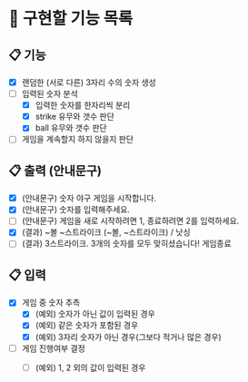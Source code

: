 # 🚀 구현할 기능 목록
## 📋 기능
- [X] 랜덤한 (서로 다른) 3자리 수의 숫자 생성
- [ ] 입력된 숫자 분석
    - [x] 입력한 숫자를 한자리씩 분리
    - [x] strike 유무와 갯수 판단
    - [x] ball 유무와 갯수 판단
- [ ] 게임을 계속할지 하지 않을지 판단

## 📋 출력 (안내문구)
- [x] (안내문구) 숫자 야구 게임을 시작합니다.
- [x] (안내문구) 숫자를 입력해주세요.
- [ ] (안내문구) 게임을 새로 시작하려면 1, 종료하려면 2를 입력하세요.
- [x] (결과) ~볼 ~스트라이크 (~볼, ~스트라이크) / 낫싱
- [ ] (결과) 3스트라이크. 3개의 숫자를 모두 맞히셨습니다! 게임종료

## 📋 입력
- [x] 게임 중 숫자 추측
   - [x] (예외) 숫자가 아닌 값이 입력된 경우
   - [x] (예외) 같은 숫자가 포함된 경우
   - [x] (예외) 3자리 숫자가 아닌 경우(그보다 적거나 많은 경우)
- [ ] 게임 진행여부 결정
   - [ ] (예외) 1, 2 외의 값이 입력된 경우

